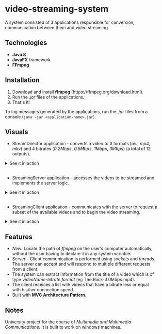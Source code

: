 # video-streaming-system
A system consisted of 3 applications responsible for conversion, communication between them and video streaming.

## Technologies
* **Java 8**
* **JavaFX** framework
* **FFmpeg**

## Installation
1. Download and install **ffmpeg** (https://ffmpeg.org/download.html).
2. Run the _.jar_ files of the applications.
3. That's it!
 
To log messages generated by the applications, run the _.jar_ files from a console (`java -jar <application-name>.jar`).

## Visuals
* StreamDirector application - converts a video to 3 formats (_avi_, _mp4_, _mkv_) and 4 bitrates (_0.2Mbps_, _0.5Mbps_, _1Mbps_, _3Mbps_) (a total of 12 outputs).
<details>
  <summary>See it in action</summary>
  <p align="center">
    <img src="./img/sd.gif"/>
  </p>
</details>
<br>

* StreamingServer application - accesses the videos to be streamed and implements the server logic.
<details>
  <summary>See it in action</summary>
  <p align="center">
    <img src="./img/ss.gif"/>
  </p>
</details>
<br>

* StreamingClient application - communicates with the server to request a subset of the available videos and to begin the video streaming.
<details>
  <summary>See it in action</summary>
  <p align="center">
    <img align="center" src="./img/sc1.gif" width="590"/> <br>
    Initial flow
  </p>
  <br>
  
  <p align="center">
    <img src="./img/sc2.gif" width="590"/> <br>
    Changing connection speed, video format and streaming protocol
  </p>
</details>

## Features
* _New:_ Locate the path of _ffmpeg_ on the user's computer automatically, without the user having to declare it in any system variable.
* Server - Client communication is performed using _sockets_ and _threads_. The server can accept and will respond to multiple different requests from a client.
* The system can extract information from the title of a video which is of type _videoName_-_bitrate_._format_ (eg The.Rock-3.0Mbps.mp4).
* The client receices a list with videos that have a bitrate less or equal with his/her connection speed.
* Built with **MVC Architecture Pattern**.


## Notes
University project for the course of _Multimedia and Multimedia Communications_. It is built to work on windows machines.
